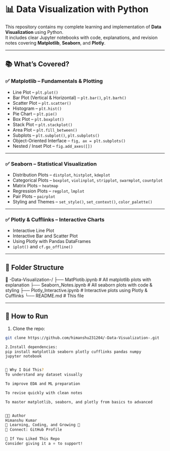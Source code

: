 # 📊 Data Visualization with Python

This repository contains my complete learning and implementation of **Data Visualization** using Python.  
It includes clear Jupyter notebooks with code, explanations, and revision notes covering **Matplotlib**, **Seaborn**, and **Plotly**.

---

## 📚 What’s Covered?

### ✅ Matplotlib – Fundamentals & Plotting
- Line Plot – `plt.plot()`
- Bar Plot (Vertical & Horizontal) – `plt.bar()`, `plt.barh()`
- Scatter Plot – `plt.scatter()`
- Histogram – `plt.hist()`
- Pie Chart – `plt.pie()`
- Box Plot – `plt.boxplot()`
- Stack Plot – `plt.stackplot()`
- Area Plot – `plt.fill_between()`
- Subplots – `plt.subplot()`, `plt.subplots()`
- Object-Oriented Interface – `fig, ax = plt.subplots()`
- Nested / Inset Plot – `fig.add_axes([])`

---

### ✅ Seaborn – Statistical Visualization
- Distribution Plots – `distplot`, `histplot`, `kdeplot`
- Categorical Plots – `boxplot`, `violinplot`, `stripplot`, `swarmplot`, `countplot`
- Matrix Plots – `heatmap`
- Regression Plots – `regplot`, `lmplot`
- Pair Plots – `pairplot`
- Styling and Themes – `set_style()`, `set_context()`, `color_palette()`

---

### ✅ Plotly & Cufflinks – Interactive Charts
- Interactive Line Plot
- Interactive Bar and Scatter Plot
- Using Plotly with Pandas DataFrames
- `iplot()` and `cf.go_offline()`

---

## 🧾 Folder Structure
📁 -Data-Visualization-/
├── MatPlotib.ipynb # All matplotlib plots with explanation
├── Seaborn_Notes.ipynb # All seaborn plots with code & styling
├── Plotly_Interactive.ipynb # Interactive plots using Plotly & Cufflinks
└── README.md # This file



---

## 🔧 How to Run

1. Clone the repo:
```bash
git clone https://github.com/himanshu231204/-Data-Visualization-.git

2.Install dependencies:
pip install matplotlib seaborn plotly cufflinks pandas numpy
jupyter notebook


🎯 Why I Did This?
To understand any dataset visually

To improve EDA and ML preparation

To revise quickly with clean notes

To master matplotlib, seaborn, and plotly from basics to advanced


👨‍💻 Author
Himanshu Kumar
📌 Learning, Coding, and Growing 🚀
📧 Connect: GitHub Profile

🌟 If You Liked This Repo
Consider giving it a ⭐ to support!


